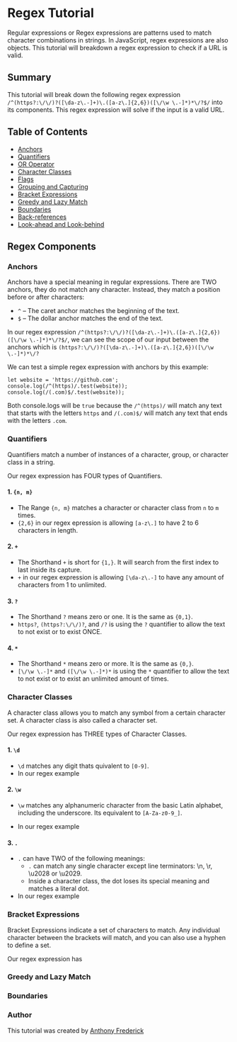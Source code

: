 # Regex Tutorial

Regular expressions or Regex expressions are patterns used to match character combinations in strings. In JavaScript, regex expressions are also objects. This tutorial will breakdown a regex expression to check if a URL is valid.

## Summary

This tutorial will break down the following regex expression ```/^(https?:\/\/)?([\da-z\.-]+)\.([a-z\.]{2,6})([\/\w \.-]*)*\/?$/``` into its components. This regex expression will solve if the input is a valid URL.

## Table of Contents

- [Anchors](#anchors)
- [Quantifiers](#quantifiers)
- [OR Operator](#or-operator)
- [Character Classes](#character-classes)
- [Flags](#flags)
- [Grouping and Capturing](#grouping-and-capturing)
- [Bracket Expressions](#bracket-expressions)
- [Greedy and Lazy Match](#greedy-and-lazy-match)
- [Boundaries](#boundaries)
- [Back-references](#back-references)
- [Look-ahead and Look-behind](#look-ahead-and-look-behind)

## Regex Components

### Anchors

Anchors have a special meaning in regular expressions. There are TWO anchors, they do not match any character. Instead, they match a position before or after characters:
  - `^` – The caret anchor matches the beginning of the text.
  - `$` – The dollar anchor matches the end of the text.

In our regex expression ```/^(https?:\/\/)?([\da-z\.-]+)\.([a-z\.]{2,6})([\/\w \.-]*)*\/?$/```, we can see the scope of our input between the anchors which is ```(https?:\/\/)?([\da-z\.-]+)\.([a-z\.]{2,6})([\/\w \.-]*)*\/?```

We can test a simple regex expression with anchors by this example:

```
let website = 'https://github.com';
console.log(/^(https)/.test(website));
console.log(/(.com)$/.test(website));
```

Both console.logs will be `true` because the `/^(https)/` will match any text that starts with the letters `https` and `/(.com)$/` will match any text that ends with the letters `.com`.

### Quantifiers

Quantifiers match a number of instances of a character, group, or character class in a string.

Our regex expression has FOUR types of Quantifiers.

#### 1. `{n, m}`
  - The Range `{n, m}` matches a character or character class from `n` to `m` times.
  - `{2,6}` in our regex epression is allowing `[a-z\.]` to have 2 to 6 characters in length.

#### 2. `+`
  - The Shorthand `+` is short for `{1,}`. It will search from the first index to last inside its capture.
  - `+` in our regex expression is allowing `[\da-z\.-]` to have any amount of characters from 1 to unlimited.

#### 3. `?`
  - The Shorthand `?` means zero or one. It is the same as `{0,1}`.
  - `https?`, `(https?:\/\/)?`, and `/?` is using the `?` quantifier to allow the text to not exist or to exist ONCE.

#### 4. `*`
  - The Shorthand `*` means zero or more. It is the same as `{0,}`.
  - `[\/\w \.-]*` and `([\/\w \.-]*)*` is using the `*` quantifier to allow the text to not exist or to exist an unlimited amount of times.

### Character Classes

A character class allows you to match any symbol from a certain character set. A character class is also called a character set.

Our regex expression has THREE types of Character Classes.

#### 1. `\d`
  - `\d` matches any digit thats quivalent to `[0-9]`.
  - In our regex example 

#### 2. `\w` 
  - `\w` matches any alphanumeric character from the basic Latin alphabet, including the underscore. Its equivalent to `[A-Za-z0-9_]`.

  - In our regex example 

#### 3. `.` 
  - `.` can have TWO of the following meanings:
    - `.` can match any single character except line terminators: \n, \r, \u2028 or \u2029.
    - Inside a character class, the dot loses its special meaning and matches a literal dot.
  - In our regex example 

### Bracket Expressions

Bracket Expressions indicate a set of characters to match. Any individual character between the brackets will match, and you can also use a hyphen to define a set.

Our regex expression has 

### Greedy and Lazy Match

### Boundaries

### Author

This tutorial was created by [Anthony Frederick](https://github.com/AnthonyFrederick7)
